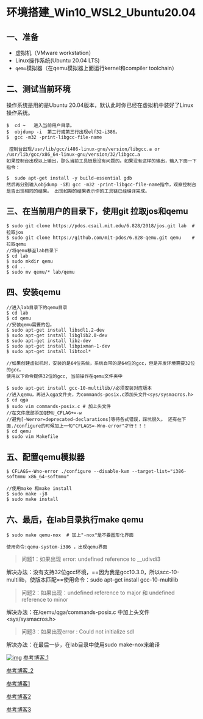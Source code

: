 # 环境搭建_Win10_WSL2_Ubuntu20.04

## 一、准备

- 虚拟机（VMware workstation）
- Linux操作系统(Ubuntu 20.04 LTS)
- `qemu`模拟器（在qemu模拟器上面运行kernel和compiler toolchain）

## 二、测试当前环境

操作系统是用的是Ubuntu 20.04版本，默认此时你已经在虚拟机中装好了Linux操作系统。

```
$  cd ~   进入当前用户目录。
$  objdump -i  第二行或第三行出现elf32-i386。
$  gcc -m32 -print-libgcc-file-name

 控制台出现/usr/lib/gcc/i486-linux-gnu/version/libgcc.a or /usr/lib/gcc/x86_64-linux-gnu/version/32/libgcc.a
如果控制台出现以上输出，那么当前工具链是没有问题的。如果没有这样的输出，输入下面一下指令：

$  sudo apt-get install -y build-essential gdb
然后再分别输入objdump -i和 gcc -m32 -print-libgcc-file-name指令，观察控制台是否出现相同的结果。 出现如期的结果表示你的工具链已经编译完成。
```

## 三、在当前用户的目录下，使用git 拉取jos和qemu

```
$ sudo git clone https://pdos.csail.mit.edu/6.828/2018/jos.git lab  #拉取jos
$ sudo git clone https://github.com/mit-pdos/6.828-qemu.git qemu    #拉取qemu
//将qemu移至lab目录下
$ cd lab
$ sudo mkdir qemu
$ cd ..
$ sudo mv qemu/* lab/qemu
```

## 四、安装qemu

```
//进入lab目录下的qemu目录
$ cd lab
$ cd qemu
//安装qemu需要的包。
$ sudo apt-get install libsdl1.2-dev
$ sudo apt-get install libglib2.0-dev
$ sudo apt-get install libz-dev
$ sudo apt-get install libpixman-1-dev
$ sudo apt-get install libtool*

//如果创建虚拟机时，安装的是64位系统，系统自带的是64位的gcc，但是开发环境需要32位的gcc。
使用以下命令提供32位的gcc, 当前操作在qemu文件夹中

$ sudo apt-get install gcc-10-multilib//必须安装对应版本
//进入qemu，再进入qga文件夹，为commands-posix.c添加头文件<sys/sysmacros.h>
$ cd qga
$ sudo vim commands-posix.c # 加上头文件 
//在文件底部添加QEMU_CFLAG+=-w
//避免[-Werror=deprecated-declarations]等待各式错误，踩坑很久。 还有在下面./configure的时候加上一句"CFLAGS=-Wno-error"才行！！！
$ cd qemu 
$ sudo vim Makefile 
```

## 五、配置qemu模拟器

```
$ CFLAGS=-Wno-error ./configure --disable-kvm --target-list="i386-softmmu x86_64-softmmu"

//使用make 和make install
$ sudo make -j8
$ sudo make install
```

## 六、最后，在lab目录执行make qemu

```
$ sudo make qemu-nox  # 加上"-nox"是不要图形化界面

使用命令:qemu-system-i386 ，出现qemu界面
```

> 问题1：如果出现 error: undefined reference to __udivdi3

解决办法：没有支持32位gcc环境，==因为我是gcc10.3.0，所以scc-10-multilib，使版本匹配==使用命令：sudo apt-get install gcc-10-multilib

> 问题2：如果出现：undefined reference to major 和 undefined reference to minor

解决办法：在/qemu/qga/commands-posix.c 中加上头文件 <sys/sysmacros.h>

> 问题3：如果出现error : Could not initialize sdl

解决办法：在最后一步，在lab目录中使用sudo make-nox来编译

[![img](https://camo.githubusercontent.com/0f6a5b7c882d991aecdf7aac55e39264d039e7a2183c3d2fd185da10aafff5f2/68747470733a2f2f706963332e7a68696d672e636f6d2f38302f76322d64303161366239356530386439303033323031623032326635623133663863655f373230772e6a7067)](https://camo.githubusercontent.com/0f6a5b7c882d991aecdf7aac55e39264d039e7a2183c3d2fd185da10aafff5f2/68747470733a2f2f706963332e7a68696d672e636f6d2f38302f76322d64303161366239356530386439303033323031623032326635623133663863655f373230772e6a7067) [参考博客_1](https://zhuanlan.zhihu.com/p/489921553)

[参考博客_2](https://www.cnblogs.com/gatsby123/p/9746193.html)



[参考博客1](https://www.jianshu.com/nb/23327265)

[参考博客2](https://www.cnblogs.com/fatsheep9146/category/769143.html)

[参考博客3](https://zhuanlan.zhihu.com/p/74028717)



